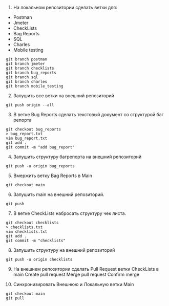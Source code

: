 1. На локальном репозитории сделать ветки для:
- Postman
- Jmeter
- CheckLists
- Bag Reports
- SQL
- Charles
- Mobile testing

```
git branch postman
git branch jmeter
git branch checklists
git branch bug_reports
git branch sql
git branch charles
git branch mobile_testing
```

2. Запушить все ветки на внешний репозиторий 
```
git push origin --all
```

3. В ветке Bug Reports сделать текстовый документ со структурой баг репорта 
```
git checkout bug_reports
> bug_report.txt
vim bug_report.txt
git add .
git commit -m "add bug_report"
```

4. Запушить структуру багрепорта на внешний репозиторий
```
git push -u origin bug_reports
```

5. Вмержить ветку Bag Reports в Main
```
git checkout main
```

6. Запушить main на внешний репозиторий.
```
git push
```

7. В ветке CheckLists набросать структуру чек листа.
```
git checkout checklists
> checklists.txt
vim checklists.txt
git add .
git commit -m "checklists"
```

8. Запушить структуру на внешний репозиторий

```
git push -u origin checklists
```

9. На внешнем репозитории сделать Pull Request ветки CheckLists в main
Create pull request
Merge pull request
Confirm merge

10. Синхронизировать Внешнюю и Локальную ветки Main
```
git checkout main
git pull
```